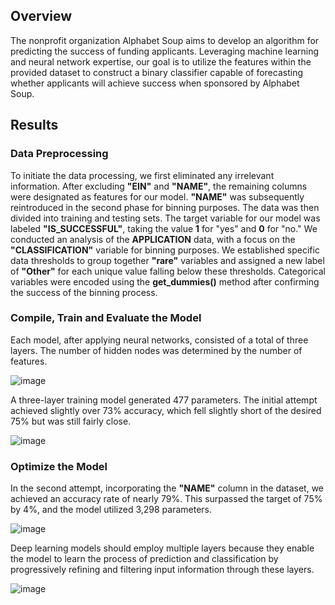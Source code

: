 ## Overview

The nonprofit organization Alphabet Soup aims to develop an algorithm for predicting the success of funding applicants.
Leveraging machine learning and neural network expertise, our goal is to utilize the features within the provided dataset to construct a binary classifier capable of forecasting whether applicants will achieve success when sponsored by Alphabet Soup.

## Results

### Data Preprocessing

To initiate the data processing, we first eliminated any irrelevant information. After excluding **"EIN"** and **"NAME"**, the remaining columns were designated as features for our model. **"NAME"** was subsequently reintroduced in the second phase for binning purposes.
The data was then divided into training and testing sets. The target variable for our model was labeled **"IS_SUCCESSFUL"**, taking the value **1** for "yes" and **0** for "no."
We conducted an analysis of the **APPLICATION** data, with a focus on the **"CLASSIFICATION"** variable for binning purposes. We established specific data thresholds to group together **"rare"** variables and assigned a new label of **"Other"** for each unique value falling below these thresholds.
Categorical variables were encoded using the **get_dummies()** method after confirming the success of the binning process.

### Compile, Train and Evaluate the Model

Each model, after applying neural networks, consisted of a total of three layers.
The number of hidden nodes was determined by the number of features.

![image](https://github.com/jhyang13/ds_bootcamp_module21/assets/98197333/a85ad66c-ef8b-48c0-9797-f572e358c8bc)

A three-layer training model generated 477 parameters.
The initial attempt achieved slightly over 73% accuracy, which fell slightly short of the desired 75% but was still fairly close.

![image](https://github.com/jhyang13/ds_bootcamp_module21/assets/98197333/dfb85cf4-f008-4f77-b63e-b3c6195c8f23)

### Optimize the Model

In the second attempt, incorporating the **"NAME"** column in the dataset, we achieved an accuracy rate of nearly 79%.
This surpassed the target of 75% by 4%, and the model utilized 3,298 parameters.

![image](https://github.com/jhyang13/ds_bootcamp_module21/assets/98197333/e868dba8-8216-4d55-ac20-26e8c0ad8232)

Deep learning models should employ multiple layers because they enable the model to learn the process of prediction and classification by progressively refining and filtering input information through these layers.

![image](https://github.com/jhyang13/ds_bootcamp_module21/assets/98197333/d65e60f5-89b3-4a47-bf9d-4647a6ff0e21)






